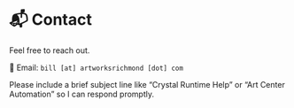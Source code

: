 # 📬 Contact
Feel free to reach out.

📧 Email: `bill [at] artworksrichmond [dot] com`  

Please include a brief subject line like “Crystal Runtime Help” or “Art Center Automation” so I can respond promptly.
